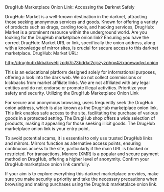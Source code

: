 DrugHub Marketplace Onion Link: Accessing the Darknet Safely

DrugHub: Market is a well-known destination in the darknet, attracting those seeking anonymous services and goods. Known for offering a variety of products such as drugs, carding tools, and hacking services, DrugHub: Market is a prominent resource within the underground world. Are you looking for the DrugHub marketplace onion link? Ensuring you have the correct DrugHub: Market URL or link, specifically the onion address, along with a knowledge of mirror sites, is crucial for secure access to this darknet marketplace.
DrugHub: Market URL:

http://drughubxkkbakcvetijzpdji7c73bdrkc2cjczyzphpv4zixqoewadyd.onion

This is an educational platform designed solely for informational purposes, offering a look into the dark web. We do not collect commissions or kickbacks from market affiliate links. We are not affiliated with any legal entities and do not endorse or promote illegal activities. Prioritize your safety and security.
Utilizing the DrugHub Marketplace Onion Link

For secure and anonymous browsing, users frequently seek the DrugHub onion address, which is also known as the DrugHub marketplace onion link. This link enables safe access to the site, facilitating the purchase of various goods in a protected setting. The DrugHub shop offers a wide selection of products, making it appealing for those seeking illicit goods. The DrugHub marketplace onion link is your entry point.

To avoid potential scams, it is essential to only use trusted DrugHub links and mirrors. Mirrors function as alternative access points, ensuring continuous access to the site, particularly if the main URL is blocked or restricted. For transactions, Monero (XMR) is a popular and secure payment method on DrugHub, offering a higher level of anonymity. Confirm your DrugHub marketplace onion link carefully.

If your aim is to explore everything this darknet marketplace provides, make sure you make security a priority and take the necessary precautions when browsing and making purchases using the Drughub marketplace onion link.
